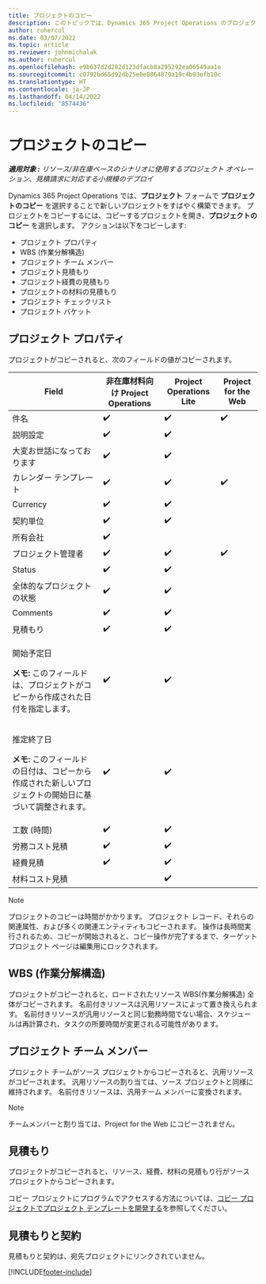 ```yaml
---
title: プロジェクトのコピー
description: このトピックでは、Dynamics 365 Project Operations のプロジェクトのコピーについて説明します。
author: ruhercul
ms.date: 03/07/2022
ms.topic: article
ms.reviewer: johnmichalak
ms.author: ruhercul
ms.openlocfilehash: e9b637d2d282d123dfacb8a295292ea06549aa1e
ms.sourcegitcommit: c0792bd65d92db25e0e8864879a19c4b93efb10c
ms.translationtype: HT
ms.contentlocale: ja-JP
ms.lasthandoff: 04/14/2022
ms.locfileid: "8574436"
---
```

# <a name="copy-a-project"></a>プロジェクトのコピー

_**適用対象 :** リソース/非在庫ベースのシナリオに使用するプロジェクト オペレーション、見積請求に対応する小規模のデプロイ_

Dynamics 365 Project Operations では、**プロジェクト** フォームで **プロジェクトのコピー** を選択することで新しいプロジェクトをすばやく構築できます。 プロジェクトをコピーするには、コピーするプロジェクトを開き、**プロジェクトのコピー** を選択します。 アクションは以下をコピーします:

- プロジェクト プロパティ 
- WBS (作業分解構造)
- プロジェクト チーム メンバー
- プロジェクト見積もり
- プロジェクト経費の見積もり
- プロジェクトの材料の見積もり
- プロジェクト チェックリスト
- プロジェクト バケット

## <a name="project-properties"></a>プロジェクト プロパティ

プロジェクトがコピーされると、次のフィールドの値がコピーされます。

| Field | 非在庫材料向け Project Operations | Project Operations Lite | Project for the Web |
|-------|------------------------------------------|-------------------------|---------------------|
| 件名 | :heavy_check_mark: | :heavy_check_mark: | :heavy_check_mark: |
| 説明設定 | :heavy_check_mark: | :heavy_check_mark: | |
| 大変お世話になっております | :heavy_check_mark: | :heavy_check_mark: | |
| カレンダー テンプレート | :heavy_check_mark: | :heavy_check_mark: | :heavy_check_mark: |
| Currency | :heavy_check_mark: | :heavy_check_mark: | |
| 契約単位 | :heavy_check_mark: | :heavy_check_mark: | |
| 所有会社 | :heavy_check_mark: | | |
| プロジェクト管理者 | :heavy_check_mark: | :heavy_check_mark: | :heavy_check_mark: |
| Status | :heavy_check_mark: | :heavy_check_mark: | |
| 全体的なプロジェクトの状態 | :heavy_check_mark: | :heavy_check_mark: | |
| Comments | :heavy_check_mark: | :heavy_check_mark: | |
| 見積もり | :heavy_check_mark: | :heavy_check_mark: | |
| <p>開始予定日</p><p><strong>メモ:</strong> このフィールドは、プロジェクトがコピーから作成された日付を指定します。 | :heavy_check_mark: | :heavy_check_mark: | |
| <p>推定終了日</p><p><strong>メモ:</strong> このフィールドの日付は、コピーから作成された新しいプロジェクトの開始日に基づいて調整されます。</p> | :heavy_check_mark: | :heavy_check_mark: | |
| 工数 (時間) | :heavy_check_mark: | :heavy_check_mark: | |
| 労務コスト見積 | :heavy_check_mark: | :heavy_check_mark: | |
| 経費見積 | :heavy_check_mark: | :heavy_check_mark: | |
| 材料コスト見積 | | :heavy_check_mark: | |

> [!NOTE]
> プロジェクトのコピーは時間がかかります。 プロジェクト レコード、それらの関連属性、および多くの関連エンティティもコピーされます。 操作は長時間実行されるため、コピーが開始されると、コピー操作が完了するまで、ターゲット プロジェクト ページは編集用にロックされます。

## <a name="work-breakdown-structure"></a>WBS (作業分解構造)

プロジェクトがコピーされると、ロードされたリソース WBS(作業分解構造) 全体がコピーされます。 名前付きリソースは汎用リソースによって置き換えられます。 名前付きリソースが汎用リソースと同じ勤務時間でない場合、スケジュールは再計算され、タスクの所要時間が変更される可能性があります。

## <a name="project-team-members"></a>プロジェクト チーム メンバー

プロジェクト チームがソース プロジェクトからコピーされると、汎用リソースがコピーされます。 汎用リソースの割り当ては、ソース プロジェクトと同様に維持されます。 名前付きリソースは、汎用チーム メンバーに変換されます。

> [!NOTE]
> チームメンバーと割り当ては、Project for the Web にコピーされません。

## <a name="estimates"></a>見積もり

プロジェクトがコピーされると、リソース、経費、材料の見積もり行がソース プロジェクトからコピーされます。 

コピー プロジェクトにプログラムでアクセスする方法については、[コピー プロジェクトでプロジェクト テンプレートを開発する](dev-copy-project.md)を参照してください。

## <a name="quotes-and-contracts"></a>見積もりと契約

見積もりと契約は、宛先プロジェクトにリンクされていません。

[!INCLUDE[footer-include](../includes/footer-banner.md)]
